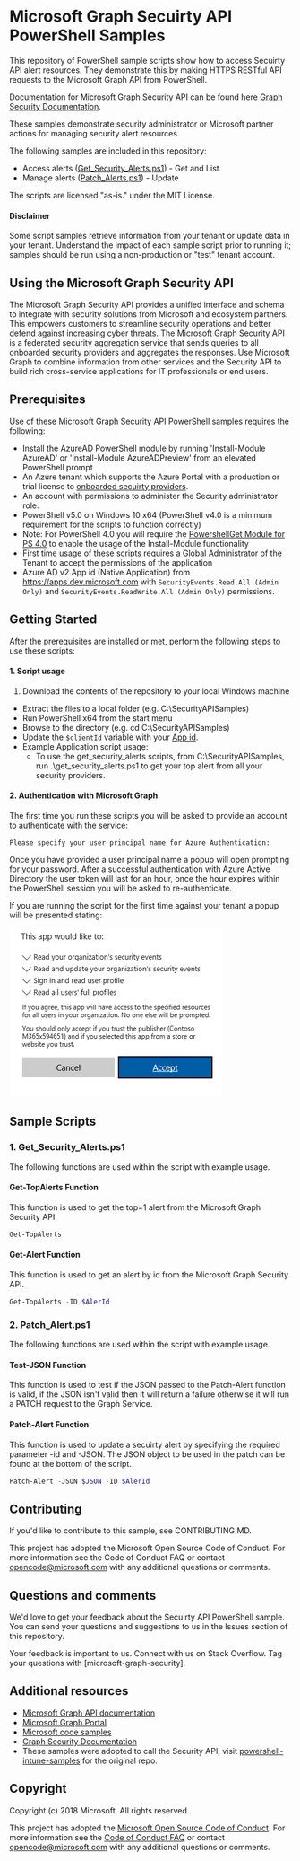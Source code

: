 # Microsoft Graph Secuirty API PowerShell Samples

This repository of PowerShell sample scripts show how to access Secuirty API alert resources.  They demonstrate this by making HTTPS RESTful API requests to the Microsoft Graph API from PowerShell.

Documentation for Microsoft Graph Security API can be found here [Graph Security Documentation](https://developer.microsoft.com/en-us/graph/docs/concepts/security-concept-overview).

These samples demonstrate security administrator or Microsoft partner actions for managing security alert resources.

The following samples are included in this repository:

- Access alerts ([Get_Security_Alerts.ps1](#1.-Get_Security_Alerts.ps1)) - Get and List
- Manage alerts ([Patch_Alerts.ps1](#2.-Patch_Alert.ps1)) - Update


The scripts are licensed "as-is." under the MIT License.

#### Disclaimer
Some script samples retrieve information from your tenant or update data in your tenant.  Understand the impact of each sample script prior to running it; samples should be run using a non-production or "test" tenant account.

## Using the Microsoft Graph Security API

The Microsoft Graph Security API provides a unified interface and schema to integrate with security solutions from Microsoft and ecosystem partners. This empowers customers to streamline security operations and better defend against increasing cyber threats. The Microsoft Graph Security API is a federated security aggregation service that sends queries to all onboarded security providers and aggregates the responses. Use Microsoft Graph to combine information from other services and the Security API to build rich cross-service applications for IT professionals or end users.     

## Prerequisites
Use of these Microsoft Graph Security API PowerShell samples requires the following:
* Install the AzureAD PowerShell module by running 'Install-Module AzureAD' or 'Install-Module AzureADPreview' from an elevated PowerShell prompt
* An Azure tenant which supports the Azure Portal with a production or trial license to [onboarded secuirty providers](https://developer.microsoft.com/en-us/graph/docs/api-reference/v1.0/resources/security-api-overview#alerts).
* An account with permissions to administer the Security administrator role.
* PowerShell v5.0 on Windows 10 x64 (PowerShell v4.0 is a minimum requirement for the scripts to function correctly)
* Note: For PowerShell 4.0 you will require the [PowershellGet Module for PS 4.0](https://www.microsoft.com/en-us/download/details.aspx?id=51451) to enable the usage of the Install-Module functionality
* First time usage of these scripts requires a Global Administrator of the Tenant to accept the permissions of the application
* Azure AD v2 App id (Native Application) from <https://apps.dev.microsoft.com> with `SecurityEvents.Read.All (Admin Only)` and `SecurityEvents.ReadWrite.All (Admin Only)` permissions.

## Getting Started
After the prerequisites are installed or met, perform the following steps to use these scripts:

#### 1. Script usage

1. Download the contents of the repository to your local Windows machine
* Extract the files to a local folder (e.g. C:\SecurityAPISamples)
* Run PowerShell x64 from the start menu
* Browse to the directory (e.g. cd C:\SecurityAPISamples)
* Update the `$clientId` variable with your [App id](https://apps.dev.microsoft.com).
* Example Application script usage:
  * To use the get_security_alerts scripts, from C:\SecurityAPISamples, run .\get_security_alerts.ps1 to get your top alert from all your security providers.

#### 2. Authentication with Microsoft Graph
The first time you run these scripts you will be asked to provide an account to authenticate with the service:
```
Please specify your user principal name for Azure Authentication:
```
Once you have provided a user principal name a popup will open prompting for your password. After a successful authentication with Azure Active Directory the user token will last for an hour, once the hour expires within the PowerShell session you will be asked to re-authenticate.

If you are running the script for the first time against your tenant a popup will be presented stating:

![Scopes](./readme-image/Scope.PNG)


## Sample Scripts

### 1. Get_Security_Alerts.ps1

The following functions are used within the script with example usage.

#### Get-TopAlerts Function

This function is used to get the top=1 alert from the Microsoft Graph Security API.

```PowerShell
Get-TopAlerts
```

#### Get-Alert Function

This function is used to get an alert by id from the Microsoft Graph Security API.

```PowerShell
Get-TopAlerts -ID $AlerId
```

### 2. Patch_Alert.ps1

The following functions are used within the script with example usage.

#### Test-JSON Function

This function is used to test if the JSON passed to the Patch-Alert function is valid, if the JSON isn't valid then it will return a failure otherwise it will run a PATCH request to the Graph Service.

#### Patch-Alert Function

This function is used to update a secuirty alert by specifying the required parameter -id and -JSON.
The JSON object to be used in the patch can be found at the bottom of the script.

```PowerShell
Patch-Alert -JSON $JSON -ID $AlerId
```

## Contributing

If you'd like to contribute to this sample, see CONTRIBUTING.MD.

This project has adopted the Microsoft Open Source Code of Conduct. For more information see the Code of Conduct FAQ or contact opencode@microsoft.com with any additional questions or comments.

## Questions and comments

We'd love to get your feedback about the Secuirty API PowerShell sample. You can send your questions and suggestions to us in the Issues section of this repository.

Your feedback is important to us. Connect with us on Stack Overflow. Tag your questions with [microsoft-graph-security].


## Additional resources
* [Microsoft Graph API documentation](https://developer.microsoft.com/en-us/graph/docs)
* [Microsoft Graph Portal](https://developer.microsoft.com/en-us/graph/graph-explorer)
* [Microsoft code samples](https://developer.microsoft.com/en-us/graph/code-samples-and-sdks)
* [Graph Security Documentation](https://developer.microsoft.com/en-us/graph/docs/concepts/security-concept-overview)
* These samples were adopted to call the Security API, visit [powershell-intune-samples](https://github.com/microsoftgraph/powershell-intune-samples) for the original repo.

## Copyright
Copyright (c) 2018 Microsoft. All rights reserved.

This project has adopted the [Microsoft Open Source Code of Conduct](https://opensource.microsoft.com/codeofconduct/). For more information see the [Code of Conduct FAQ](https://opensource.microsoft.com/codeofconduct/faq/) or contact [opencode@microsoft.com](mailto:opencode@microsoft.com) with any additional questions or comments.